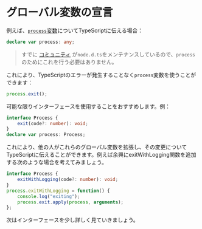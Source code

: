 # グローバル変数の宣言

例えば、[`process`変数](https://nodejs.org/api/process.html)についてTypeScriptに伝える場合：

```typescript
declare var process: any;
```

> すでに [コミュニティ](https://github.com/DefinitelyTyped/DefinitelyTyped/blob/master/types/node/index.d.ts) が`node.d.ts`をメンテナンスしているので、`process`のためにこれを行う必要はありません。

これにより、TypeScriptのエラーが発生することなく`process`変数を使うことができます：

```typescript
process.exit();
```

可能な限りインターフェースを使用することをおすすめします。例：

```typescript
interface Process {
    exit(code?: number): void;
}
declare var process: Process;
```

これにより、他の人がこれらのグローバル変数を拡張し、その変更についてTypeScriptに伝えることができます。例えば余興にexitWithLogging関数を追加する次のような場合を考えてみましょう。

```typescript
interface Process {
    exitWithLogging(code?: number): void;
}
process.exitWithLogging = function() {
    console.log("exiting");
    process.exit.apply(process, arguments);
};
```

次はインターフェースを少し詳しく見ていきましょう。

